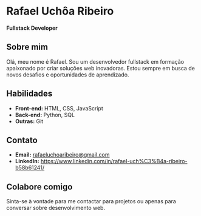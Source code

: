 # Rafael Uchôa Ribeiro
**Fullstack Developer**

## Sobre mim
Olá, meu nome é Rafael. Sou um desenvolvedor fullstack em formação apaixonado por criar soluções web inovadoras. Estou sempre em busca de novos desafios e oportunidades de aprendizado.

## Habilidades
* **Front-end:** HTML, CSS, JavaScript
* **Back-end:**  Python, SQL
* **Outras:** Git


## Contato
* **Email:** rafaeluchoaribeiro@gmail.com
* **LinkedIn:** https://www.linkedin.com/in/rafael-uch%C3%B4a-ribeiro-b58b61241/


##  Colabore comigo
Sinta-se à vontade para me contactar para projetos ou apenas para conversar sobre desenvolvimento web.

